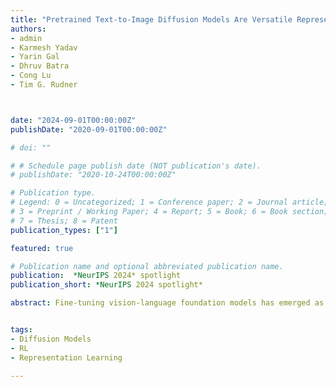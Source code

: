 ```yaml
---
title: "Pretrained Text-to-Image Diffusion Models Are Versatile Representation Learners for Control"
authors:
- admin
- Karmesh Yadav
- Yarin Gal
- Dhruv Batra
- Cong Lu
- Tim G. Rudner



date: "2024-09-01T00:00:00Z"
publishDate: "2020-09-01T00:00:00Z"

# doi: ""

# # Schedule page publish date (NOT publication's date).
# publishDate: "2020-10-24T00:00:00Z"

# Publication type.
# Legend: 0 = Uncategorized; 1 = Conference paper; 2 = Journal article;
# 3 = Preprint / Working Paper; 4 = Report; 5 = Book; 6 = Book section;
# 7 = Thesis; 8 = Patent
publication_types: ["1"]

featured: true

# Publication name and optional abbreviated publication name.
publication:  *NeurIPS 2024* spotlight
publication_short: *NeurIPS 2024 spotlight*

abstract: Fine-tuning vision-language foundation models has emerged as a powerful approach to leveraging internet-scale data for generalization in downstream applications. A particularly promising source of representations already used in supervised learning can be derived from pretrained diffusion models. These representations have been shown to capture both high-level semantic information about a scene and low-level spatial information. However, this potential has not yet been realized for control-based robotics tasks, which often feature vision-based tasks with language instructions. This paper presents \ouralgolong, which uses pretrained text-to-image diffusion models as a source of vision-language representations for downstream control policies. We show that these representations are competitive on a variety of challenging simulated control benchmarks and demonstrate strong performance on tasks that require generalization to unseen objects at test time. Crucially, we show that they enable generalization on a challenging open-vocabulary navigation benchmark on which it outperforms all other pretrained approaches. Finally, to examine their robustness, we deconstruct diffusion model representations by ablating different design choices involved in extracting representations from diffusion models and presenting insights into their failure modes.


tags:
- Diffusion Models
- RL
- Representation Learning

---
```

